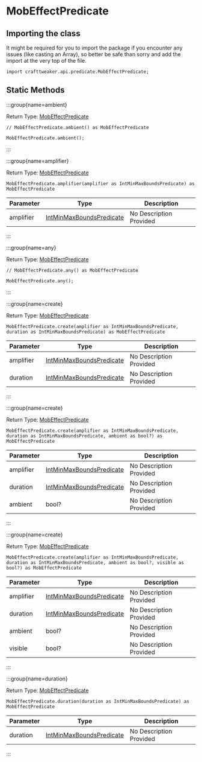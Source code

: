 # MobEffectPredicate

## Importing the class

It might be required for you to import the package if you encounter any issues (like casting an Array), so better be safe than sorry and add the import at the very top of the file.
```zenscript
import crafttweaker.api.predicate.MobEffectPredicate;
```


## Static Methods

:::group{name=ambient}

Return Type: [MobEffectPredicate](/vanilla/api/predicate/MobEffectPredicate)

```zenscript
// MobEffectPredicate.ambient() as MobEffectPredicate

MobEffectPredicate.ambient();
```

:::

:::group{name=amplifier}

Return Type: [MobEffectPredicate](/vanilla/api/predicate/MobEffectPredicate)

```zenscript
MobEffectPredicate.amplifier(amplifier as IntMinMaxBoundsPredicate) as MobEffectPredicate
```

| Parameter | Type                                                                        | Description             |
| --------- | --------------------------------------------------------------------------- | ----------------------- |
| amplifier | [IntMinMaxBoundsPredicate](/vanilla/api/predicate/IntMinMaxBoundsPredicate) | No Description Provided |


:::

:::group{name=any}

Return Type: [MobEffectPredicate](/vanilla/api/predicate/MobEffectPredicate)

```zenscript
// MobEffectPredicate.any() as MobEffectPredicate

MobEffectPredicate.any();
```

:::

:::group{name=create}

Return Type: [MobEffectPredicate](/vanilla/api/predicate/MobEffectPredicate)

```zenscript
MobEffectPredicate.create(amplifier as IntMinMaxBoundsPredicate, duration as IntMinMaxBoundsPredicate) as MobEffectPredicate
```

| Parameter | Type                                                                        | Description             |
| --------- | --------------------------------------------------------------------------- | ----------------------- |
| amplifier | [IntMinMaxBoundsPredicate](/vanilla/api/predicate/IntMinMaxBoundsPredicate) | No Description Provided |
| duration  | [IntMinMaxBoundsPredicate](/vanilla/api/predicate/IntMinMaxBoundsPredicate) | No Description Provided |


:::

:::group{name=create}

Return Type: [MobEffectPredicate](/vanilla/api/predicate/MobEffectPredicate)

```zenscript
MobEffectPredicate.create(amplifier as IntMinMaxBoundsPredicate, duration as IntMinMaxBoundsPredicate, ambient as bool?) as MobEffectPredicate
```

| Parameter | Type                                                                        | Description             |
| --------- | --------------------------------------------------------------------------- | ----------------------- |
| amplifier | [IntMinMaxBoundsPredicate](/vanilla/api/predicate/IntMinMaxBoundsPredicate) | No Description Provided |
| duration  | [IntMinMaxBoundsPredicate](/vanilla/api/predicate/IntMinMaxBoundsPredicate) | No Description Provided |
| ambient   | bool?                                                                       | No Description Provided |


:::

:::group{name=create}

Return Type: [MobEffectPredicate](/vanilla/api/predicate/MobEffectPredicate)

```zenscript
MobEffectPredicate.create(amplifier as IntMinMaxBoundsPredicate, duration as IntMinMaxBoundsPredicate, ambient as bool?, visible as bool?) as MobEffectPredicate
```

| Parameter | Type                                                                        | Description             |
| --------- | --------------------------------------------------------------------------- | ----------------------- |
| amplifier | [IntMinMaxBoundsPredicate](/vanilla/api/predicate/IntMinMaxBoundsPredicate) | No Description Provided |
| duration  | [IntMinMaxBoundsPredicate](/vanilla/api/predicate/IntMinMaxBoundsPredicate) | No Description Provided |
| ambient   | bool?                                                                       | No Description Provided |
| visible   | bool?                                                                       | No Description Provided |


:::

:::group{name=duration}

Return Type: [MobEffectPredicate](/vanilla/api/predicate/MobEffectPredicate)

```zenscript
MobEffectPredicate.duration(duration as IntMinMaxBoundsPredicate) as MobEffectPredicate
```

| Parameter | Type                                                                        | Description             |
| --------- | --------------------------------------------------------------------------- | ----------------------- |
| duration  | [IntMinMaxBoundsPredicate](/vanilla/api/predicate/IntMinMaxBoundsPredicate) | No Description Provided |


:::


